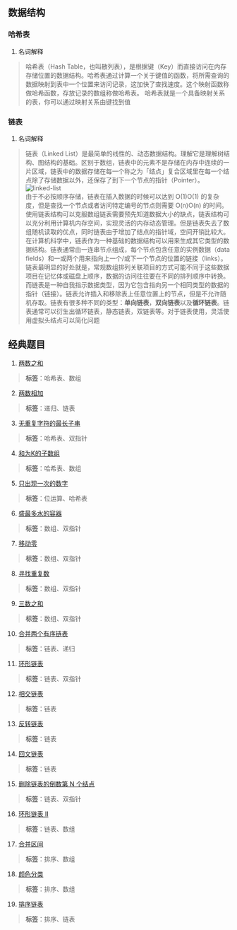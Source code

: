 ## 数据结构
### 哈希表
1. 名词解释
>哈希表（Hash Table，也叫散列表），是根据键（Key）而直接访问在内存存储位置的数据结构。哈希表通过计算一个关于键值的函数，将所需查询的数据映射到表中一个位置来访问记录，这加快了查找速度。这个映射函数称做哈希函数，存放记录的数组称做哈希表。
>哈希表就是一个具备映射关系的表，你可以通过映射关系由键找到值

### 链表
1. 名词解释
>链表（Linked List）是最简单的线性的、动态数据结构。理解它是理解树结构、图结构的基础。区别于数组，链表中的元素不是存储在内存中连续的一片区域，链表中的数据存储在每一个称之为「结点」复合区域里在每一个结点除了存储数据以外，还保存了到下一个节点的指针（Pointer）。![linked-list](/linked-list.png)  
>由于不必按顺序存储，链表在插入数据的时候可以达到 O(1)O(1) 的复杂度，但是查找一个节点或者访问特定编号的节点则需要 O(n)O(n) 的时间。使用链表结构可以克服数组链表需要预先知道数据大小的缺点，链表结构可以充分利用计算机内存空间，实现灵活的内存动态管理。但是链表失去了数组随机读取的优点，同时链表由于增加了结点的指针域，空间开销比较大。在计算机科学中，链表作为一种基础的数据结构可以用来生成其它类型的数据结构。链表通常由一连串节点组成，每个节点包含任意的实例数据（data fields）和一或两个用来指向上一个/或下一个节点的位置的链接（links）。链表最明显的好处就是，常规数组排列关联项目的方式可能不同于这些数据项目在记忆体或磁盘上顺序，数据的访问往往要在不同的排列顺序中转换。而链表是一种自我指示数据类型，因为它包含指向另一个相同类型的数据的指针（链接）。链表允许插入和移除表上任意位置上的节点，但是不允许随机存取。链表有很多种不同的类型：**单向链表**，**双向链表**以及**循环链表**。链表通常可以衍生出循环链表，静态链表，双链表等。对于链表使用，灵活使用虚拟头结点可以简化问题
## 经典题目  
1. [两数之和](https://leetcode-cn.com/problems/two-sum/)  
>**标签**：哈希表、数组  
2. [两数相加](https://leetcode-cn.com/problems/add-two-numbers/)  
>**标签**：递归、链表  
3. [无重复字符的最长子串](https://leetcode-cn.com/problems/longest-substring-without-repeating-characters/)
>**标签**：哈希表、双指针
4. [和为K的子数组](https://leetcode-cn.com/problems/subarray-sum-equals-k/)
>**标签**：哈希表、数组   
5. [只出现一次的数字](https://leetcode-cn.com/problems/single-number/)
>**标签**：位运算、哈希表  
6. [ 盛最多水的容器](https://leetcode-cn.com/problems/container-with-most-water/)
>**标签**：数组、双指针  
7. [移动零](https://leetcode-cn.com/problems/move-zeroes/)
>**标签**：数组、双指针  
8. [寻找重复数](https://leetcode-cn.com/problems/find-the-duplicate-number/)
>**标签**：数组、双指针 
9. [三数之和](https://leetcode-cn.com/problems/3sum/)
>**标签**：数组、双指针 
10. [合并两个有序链表](https://leetcode-cn.com/problems/merge-two-sorted-lists/)
>**标签**：链表、递归 
11. [环形链表](https://leetcode-cn.com/problems/linked-list-cycle/)
>**标签**：链表、双指针 
12. [相交链表](https://leetcode-cn.com/problems/intersection-of-two-linked-lists/)
>**标签**：链表
13. [反转链表](https://leetcode-cn.com/problems/reverse-linked-list/)
>**标签**：链表
14. [回文链表](https://leetcode-cn.com/problems/palindrome-linked-list/)
>**标签**：链表
15. [删除链表的倒数第 N 个结点](https://leetcode-cn.com/problems/remove-nth-node-from-end-of-list/)
>**标签**：链表、双指针
16. [环形链表 II](https://leetcode-cn.com/problems/linked-list-cycle-ii/)
>**标签**：链表、数组
17. [合并区间](https://leetcode-cn.com/problems/merge-intervals/)
>**标签**：排序、数组
18. [颜色分类](https://leetcode-cn.com/problems/sort-colors/)
>**标签**：排序、数组
19. [排序链表](https://leetcode-cn.com/problems/sort-list/)
>**标签**：排序、链表










